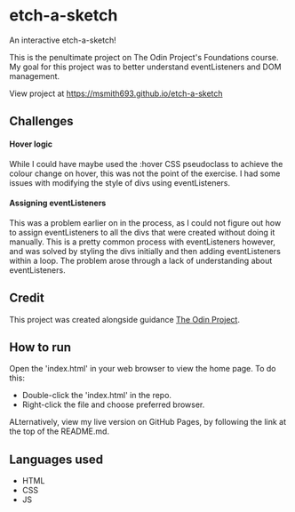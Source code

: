 # etch-a-sketch
An interactive etch-a-sketch!

This is the penultimate project on The Odin Project's Foundations course. My goal for this project was to better understand eventListeners and DOM management.

View project at https://msmith693.github.io/etch-a-sketch

## Challenges

#### Hover logic
While I could have maybe used the :hover CSS pseudoclass to achieve the colour change on hover, this was not the point of the exercise. I had some issues with modifying the style of divs using eventListeners.

#### Assigning eventListeners
This was a problem earlier on in the process, as I could not figure out how to assign eventListeners to all the divs that were created without doing it manually. This is a pretty common process with eventListeners however, and was solved by styling the divs initially and then adding eventListeners within a loop. The problem arose through a lack of understanding about eventListeners.

## Credit

This project was created alongside guidance [The Odin Project](https://www.theodinproject.com).

## How to run
Open the 'index.html' in your web browser to view the home page. To do this:

- Double-click the 'index.html' in the repo.
- Right-click the file and choose preferred browser.

ALternatively, view my live version on GitHub Pages, by following the link at the top of the README.md.

## Languages used

- HTML
- CSS
- JS




